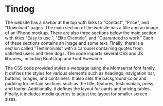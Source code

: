 # Tindog



The website has a navbar at the top with links to "Contact", "Price", and "Download" pages. The main section of the website has a title and an image of an iPhone mockup. There are also three sections below the main section with titles "Easy to use.", "Elite Clientele", and "Guaranteed to work." Each of these sections contains an image and some text. Finally, there is a section called "Testimonials" with a carousel containing quotes from satisfied users and their dogs. The code imports several CSS and JS libraries, including Bootstrap and Font Awesome.


The CSS code provided styles a webpage using the Montserrat font family. It defines the styles for various elements such as headings, navigation bar, buttons, images, and containers. It also sets the background color and padding for certain sections such as the title, features, testimonials, press, and footer. Additionally, it defines the layout for cards and pricing tables. Finally, it includes media queries to adjust the layout for smaller screen sizes.
